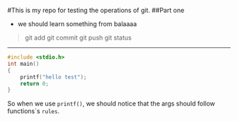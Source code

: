 #This is my repo for testing the operations of git.
##Part one
+ we should learn something from balaaaa
 > git add
 > git commit
 > git push
 > git status
------------
```c
#include <stdio.h>
int main()
{
    printf("hello test");
    return 0;
}
```
So when we use `printf()`, we should notice that the args should follow functions\`s `rules`.


